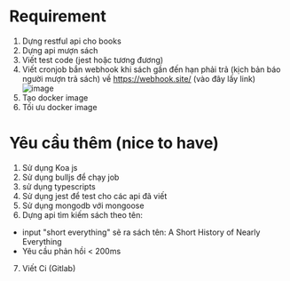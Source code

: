 # Requirement
1. Dựng restful api cho books
2. Dựng api mượn sách
3. Viết test code (jest hoặc tương đương) 
4. Viết cronjob bắn webhook khi sách gần đến hạn phải trả (kịch bản báo người mượn trả sách) về https://webhook.site/ (vào đây lấy link) ![image](https://user-images.githubusercontent.com/16417051/156130421-7f19080d-d84f-496a-9d34-129b8000a173.png)
5. Tạo docker image
6. Tối ưu docker image


# Yêu cầu thêm (nice to have)
1. Sử dụng Koa js
2. Sử dụng bulljs để chạy job
3. sử dụng typescripts
4. Sử dụng jest để test cho các api đã viết
5. Sử dụng mongodb với mongoose
6. Dựng api tìm kiếm sách theo tên:
  - input "short everything" sẽ ra sách tên: A Short History of Nearly Everything
  - Yêu cầu phản hồi < 200ms
7. Viết Ci (Gitlab)

